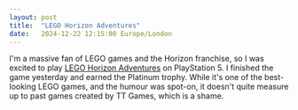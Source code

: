 ```yaml
---
layout: post
title:  "LEGO Horizon Adventures"
date:   2024-12-22 12:15:00 Europe/London
---
```


I'm a massive fan of LEGO games and the Horizon franchise, so I was excited to play [LEGO Horizon Adventures](https://www.metacritic.com/game/lego-horizon-adventures/) on PlayStation 5. I finished the game yesterday and earned the Platinum trophy. While it's one of the best-looking LEGO games, and the humour was spot-on, it doesn't quite measure up to past games created by TT Games, which is a shame.
